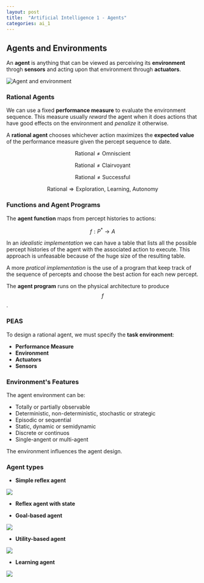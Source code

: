 ```yaml
---
layout: post
title:  "Artificial Intelligence 1 - Agents"
categories: ai_1
---
```


## Agents and Environments

An **agent** is anything that can be viewed as perceiving its **environment**
throgh **sensors** and acting upon that environment through **actuators**.

![Agent and environment](http://condor.depaul.edu/slytinen/480w13/l1/agent.jpg)

### Rational Agents

We can use a fixed **performance measure** to evaluate the environment 
sequence. This measure usually *reward* the agent when it does actions that 
have good effects on the environment and *penalize* it otherwise.

A **rational agent** chooses whichever action maximizes the **expected value**
of the performance measure given the percept sequence to date.

$$\text{Rational} \neq \text{Omniscient}$$

$$\text{Rational} \neq \text{Clairvoyant}$$

$$\text{Rational} \neq \text{Successful}$$  

$$\text{Rational} \Rightarrow \text{Exploration, Learning, Autonomy}$$

### Functions and Agent Programs

The **agent function** maps from percept histories to actions:

$$f : P^* \rightarrow A$$

In an *idealistic implementation* we can have a table that lists all the 
possible percept histories of the agent with the associated action to execute.
This approach is unfeasable because of the huge size of the resulting table.

A more *pratical implementation* is the use of a program that keep track 
of the sequence of percepts and choose the best action for each new percept.

The **agent program** runs on the physical architecture to produce $$f$$.

### PEAS
To design a rational agent, we must specify the **task environment**:

* **Performance Measure**
* **Environment**
* **Actuators**
* **Sensors**

### Environment's Features
The agent environment can be:
* Totally or partially observable
* Deterministic, non-deterministic, stochastic or strategic 
* Episodic or sequential
* Static, dynamic or semidynamic
* Discrete or continuos
* Single-angent or multi-agent

The environment influences the agent design.

### Agent types

* **Simple reflex agent**

![](https://www.doc.ic.ac.uk/project/examples/2005/163/g0516334/images/snapshot9.png)

* **Reflex agent with state**


* **Goal-based agent**

![](https://www.doc.ic.ac.uk/project/examples/2005/163/g0516334/images/snapshot11.png)

* **Utility-based agent**

![](https://www.doc.ic.ac.uk/project/examples/2005/163/g0516334/images/snapshot12.png)

* **Learning agent**

![](https://www.doc.ic.ac.uk/project/examples/2005/163/g0516334/images/learning_clip_image001.jpg)
